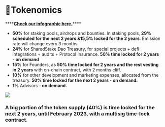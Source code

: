 # 💱Tokenomics

\*\*\*\*[**Check our infographic here.**](https://www.sharedstake.org/images/tokenomics.pdf)\*\*\*\*

* **50%** for staking pools, airdrops and bounties. In staking pools, **29% scheduled for the next 2 years &15,5% locked for the 2 years**. Emission rate will change every 3 months.
* **24%** for SharedStake Dao Treasury, for special projects + defi integrations + audits + Protocol Insurance. **50% time locked for  2 years - on demand**
* **15%** for Founders, as **50% time locked for 2 years and the rest vesting in 2 years** with on-chain contract, with 2 months cliff.
* **10%** for other development and marketing expenses, allocated from the treasury. **50% time locked for the next 2 years - on demand.**
* **1%** Advisors **- on demand.** 

![](https://lh3.googleusercontent.com/TkM9X7L6WyWQUI0-4aGMT-LKLDtpWPSDek3cpc1V_bfX7KKcgUCFD1z_AJAtkkqO47B3NA-rsnQjJslHK6lukGQiWagHU-_f9kdXivSNU-4NGOa-XPx2gOGKvu_tp89O5B5AP7x3)

### **A big portion of the token supply \(40%\) is time locked for the next 2 years, until February 2023, with a multisig time-lock contract.**

